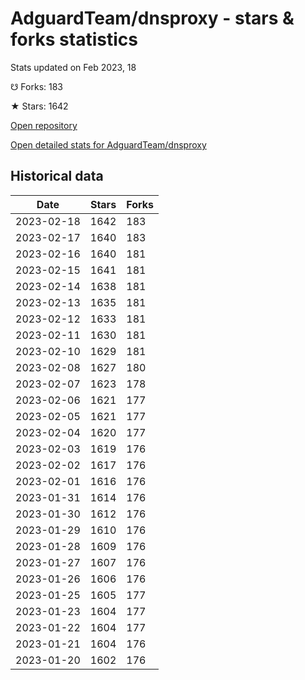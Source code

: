 # AdguardTeam/dnsproxy - stars & forks statistics

Stats updated on Feb 2023, 18

☋ Forks: 183

★ Stars: 1642

[Open repository](https://github.com/AdguardTeam/dnsproxy)

[Open detailed stats for AdguardTeam/dnsproxy](https://reviewgithub.com/rep/AdguardTeam/dnsproxy)

## Historical data
| Date | Stars | Forks |
|------|-------|-------|
| 2023-02-18 | 1642 | 183 | 
| 2023-02-17 | 1640 | 183 | 
| 2023-02-16 | 1640 | 181 | 
| 2023-02-15 | 1641 | 181 | 
| 2023-02-14 | 1638 | 181 | 
| 2023-02-13 | 1635 | 181 | 
| 2023-02-12 | 1633 | 181 | 
| 2023-02-11 | 1630 | 181 | 
| 2023-02-10 | 1629 | 181 | 
| 2023-02-08 | 1627 | 180 | 
| 2023-02-07 | 1623 | 178 | 
| 2023-02-06 | 1621 | 177 | 
| 2023-02-05 | 1621 | 177 | 
| 2023-02-04 | 1620 | 177 | 
| 2023-02-03 | 1619 | 176 | 
| 2023-02-02 | 1617 | 176 | 
| 2023-02-01 | 1616 | 176 | 
| 2023-01-31 | 1614 | 176 | 
| 2023-01-30 | 1612 | 176 | 
| 2023-01-29 | 1610 | 176 | 
| 2023-01-28 | 1609 | 176 | 
| 2023-01-27 | 1607 | 176 | 
| 2023-01-26 | 1606 | 176 | 
| 2023-01-25 | 1605 | 177 | 
| 2023-01-23 | 1604 | 177 | 
| 2023-01-22 | 1604 | 177 | 
| 2023-01-21 | 1604 | 176 | 
| 2023-01-20 | 1602 | 176 | 

